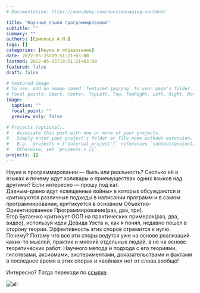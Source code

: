 ```yaml
---
# Documentation: https://wowchemy.com/docs/managing-content/

title: "Научные языки программирования"
subtitle: ""
summary: ""
authors: [Ермолаев А.М.]
tags: []
categories: [Наука и образование]
date: 2022-05-25T19:51:21+03:00
lastmod: 2022-05-25T19:51:21+03:00
featured: false
draft: false

# Featured image
# To use, add an image named `featured.jpg/png` to your page's folder.
# Focal points: Smart, Center, TopLeft, Top, TopRight, Left, Right, BottomLeft, Bottom, BottomRight.
image:
  caption: ""
  focal_point: ""
  preview_only: false

# Projects (optional).
#   Associate this post with one or more of your projects.
#   Simply enter your project's folder or file name without extension.
#   E.g. `projects = ["internal-project"]` references `content/project/deep-learning/index.md`.
#   Otherwise, set `projects = []`.
projects: []
---
```


<div text-align: center>Наука в программировании — быль или реальность? Сколько её в языках и почему идут холивары о приемуществах одних языков над другими? Если интересно — прошу под кат.</div>

<div text-align: center>Давным-давно идут «священные войны» в которых обсуждаются и критикуются различные подходы в написании программ и в самом программировании, критикуется в основном Объектно-Ориентированное Программирование(раз, два, три).</div>

<div text-align: center>Егор Бугаенко критикует ООП на практических примерах(раз, два, видео), используя идеи Девида Уэста и, как я понял, недавно пошел в сторону теории. Эффективность этих споров стремится к нулю. Почему? Потому что все эти споры ведутся уже на основе реализаций каких-то мыслей, практик и мнений отдельных людей, а не на основе теоретических работ. Научного метода и подхода с его теориями, гипотезами, аксиомами, экспериментами, доказательствами и фактами в последнее время в этих спорах и «войнах» нет от слова вообще!</div>

Интересно? Tогда переходи по [ссылке](https://habr.com/ru/post/353408/).

![all](https://camo.githubusercontent.com/c71fb25dd588f7c670936ad96af0acfac5fbfd40f580c13094b639e0c673ffc1/68747470733a2f2f637331322e70696b6162752e72752f706f73745f696d672f6269672f323032302f30382f32342f332f313539383233363731373139373332323433302e706e67)